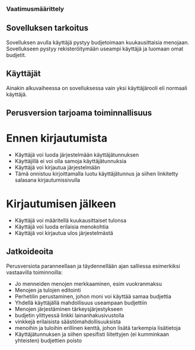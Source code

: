 ### Vaatimusmäärittely
## Sovelluksen tarkoitus
Sovelluksen avulla käyttäjä pystyy budjetoimaan kuukausittaisia menojaan. Sovellukseen pystyy rekisteröitymään useampi käyttäjä ja luomaan omat budjetit.
## Käyttäjät 
Ainakin alkuvaiheessa on sovelluksessa vain yksi käyttäjärooli eli normaali käyttäjä.
## Perusversion tarjoama toiminnallisuus
# Ennen kirjautumista
- Käyttäjä voi luoda järjestelmään käyttäjätunnuksen
- Käyttäjillä ei voi olla samoja käyttäjätunnuksia
- Käyttäjä voi kirjautua järjestelmään 
- Tämä onnistuu kirjoittamalla luotu käyttäjätunnus ja siihen linkitetty salasana kirjautumissivulla
# Kirjautumisen jälkeen
- Käyttäjä voi määritellä kuukausittaiset tulonsa
- Käyttäjä voi luoda erilaisia menokohtia
- Käyttäjä voi kirjautua ulos järjestelmästä
## Jatkoideoita
Perusversiota paranneellaan ja täydennellään ajan salliessa esimerkiksi vastaavilla toiminnoilla:
- Jo menneiden menojen merkkaaminen, esim vuokranmaksu
- Menojen ja tulojen editointi
- Perhetilin perustaminen, johon moni voi käyttää samaa budjettia
- Yhdellä käyttäjällä mahdollisuus useampaan budjettiin
- Menojen järjestäminen tärkeysjärjestykseen
- budjetin ylittyessä linkki lainanhakusivustolla
- vinkkejä erilaisista säästömahdollisuuksista
- menoihin ja tuloihin erillinen kenttä, johon lisätä tarkempia lisätietoja
- Käyttäjätunnuksen ja siihen spesifisti liitettyjen (ei kumminkaan yhteisten) budjettien poisto
